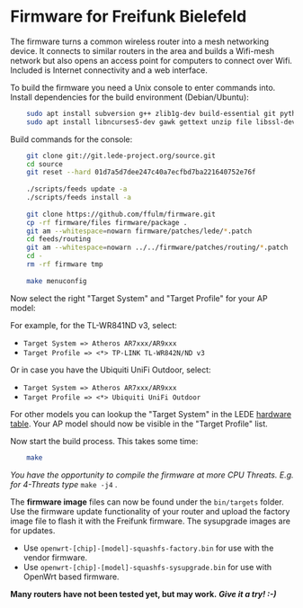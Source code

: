 Firmware for Freifunk Bielefeld
=========================

The firmware turns a common wireless router into a mesh networking device.
It connects to similar routers in the area and builds a Wifi-mesh network
but also opens an access point for computers to connect over Wifi.
Included is Internet connectivity and a web interface.

To build the firmware you need a Unix console to enter commands into.
Install dependencies for the build environment (Debian/Ubuntu):

```bash
    sudo apt install subversion g++ zlib1g-dev build-essential git python
    sudo apt install libncurses5-dev gawk gettext unzip file libssl-dev wget
```
Build commands for the console:

```bash
    git clone git://git.lede-project.org/source.git
    cd source
    git reset --hard 01d7a5d7dee247c40a7ecfbd7ba221640752e76f
    
    ./scripts/feeds update -a
    ./scripts/feeds install -a
    
    git clone https://github.com/ffulm/firmware.git
    cp -rf firmware/files firmware/package .
    git am --whitespace=nowarn firmware/patches/lede/*.patch
    cd feeds/routing
    git am --whitespace=nowarn ../../firmware/patches/routing/*.patch
    cd -
    rm -rf firmware tmp
    
    make menuconfig
```
Now select the right "Target System" and "Target Profile" for your AP model:

For example, for the TL-WR841ND v3, select:
* `Target System => Atheros AR7xxx/AR9xxx`
* `Target Profile => <*> TP-LINK TL-WR842N/ND v3`

Or in case you have the Ubiquiti UniFi Outdoor, select:
* `Target System => Atheros AR7xxx/AR9xxx`
* `Target Profile => <*> Ubiquiti UniFi Outdoor`

For other models you can lookup the "Target System" in the LEDE
[hardware table](https://lede-project.org/toh/start). Your AP model
should now be visible in the "Target Profile" list.

Now start the build process. This takes some time:

```bash
    make
```
*You have the opportunity to compile the firmware at more CPU Threats. 
E.g. for 4-Threats type* `make -j4` .

The **firmware image** files can now be found under the `bin/targets` folder. Use the firmware update functionality of your router and upload the factory image file to flash it with the Freifunk firmware. The sysupgrade images are for updates.

* Use `openwrt-[chip]-[model]-squashfs-factory.bin` for use with the vendor firmware.
* Use `openwrt-[chip]-[model]-squashfs-sysupgrade.bin` for use with OpenWrt based firmware.

**Many routers have not been tested yet, but may work.**
***Give it a try! :-)***
